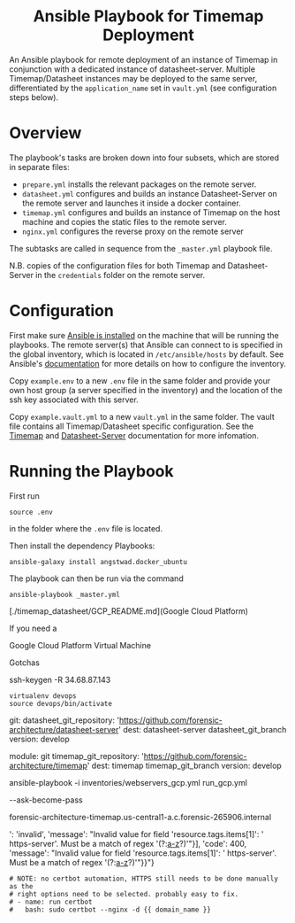 <h1 align="center">
Ansible Playbook for Timemap Deployment
</h1>

An Ansible playbook for remote deployment of an instance of Timemap in conjunction with a dedicated instance of datasheet-server. Multiple Timemap/Datasheet instances may be deployed to the same server, differentiated by the `application_name` set in `vault.yml` (see configuration steps below).

# Overview

The playbook's tasks are broken down into four subsets, which are stored in separate files:

* `prepare.yml` installs the relevant packages on the remote server.
* `datasheet.yml` configures and builds an instance Datasheet-Server on the remote server and launches it inside a docker container.
* `timemap.yml` configures and builds an instance of Timemap on the host machine and copies the static files to the remote server.
* `nginx.yml` configures the reverse proxy on the remote server

The subtasks are called in sequence from the `_master.yml` playbook file.

N.B. copies of the configuration files for both Timemap and Datasheet-Server in the `credentials` folder on the remote server.

# Configuration

First make sure [Ansible is installed](https://docs.ansible.com/ansible/latest/installation_guide/intro_installation.html) on the machine that will be running the playbooks. The remote server(s) that Ansible can connect to is specified in the global inventory, which is located in `/etc/ansible/hosts` by default. See Ansible's [documentation](https://docs.ansible.com/ansible/latest/user_guide/intro_inventory.html) for more details on how to configure the inventory.

Copy `example.env` to a new `.env` file in the same folder and provide your own host group (a server specified in the inventory) and the location of the ssh key associated with this server.

Copy `example.vault.yml` to a new `vault.yml` in the same folder. The vault file contains all Timemap/Datasheet specific configuration. See the [Timemap](https://github.com/forensic-architecture/timemap) and [Datasheet-Server](https://github.com/forensic-architecture/datasheet-server) documentation for more infomation.


# Running the Playbook

First run
```
source .env
```
in the folder where the `.env` file is located.

Then install the dependency Playbooks:

```
ansible-galaxy install angstwad.docker_ubuntu
```

The playbook can then be run via the command

```
ansible-playbook _master.yml

```

[./timemap_datasheet/GCP_README.md](Google Cloud Platform)

If you need a 

Google Cloud Platform Virtual Machine

Gotchas

ssh-keygen -R 34.68.87.143

```
virtualenv devops   
source devops/bin/activate
```

 git:
    datasheet_git_repository: 'https://github.com/forensic-architecture/datasheet-server'
    dest: datasheet-server
    datasheet_git_branch version: develop


module: git
    timemap_git_repository: 'https://github.com/forensic-architecture/timemap'
    dest: timemap
    timemap_git_branch version: develop




ansible-playbook -i inventories/webservers_gcp.yml run_gcp.yml



 --ask-become-pass

forensic-architecture-timemap.us-central1-a.c.forensic-265906.internal

': 'invalid', 'message': \"Invalid value for field 'resource.tags.items[1]': ' https-server'. Must be a match of regex '(?:[a-z](?:[-a-z0-9]{0,61}[a-z0-9])?)'\"}], 'code': 400, 'message': \"Invalid value for field 'resource.tags.items[1]': ' https-server'. Must be a match of regex '(?:[a-z](?:[-a-z0-9]{0,61}[a-z0-9])?)'\"}}"}


    # NOTE: no certbot automation, HTTPS still needs to be done manually as the
    # right options need to be selected. probably easy to fix.
    # - name: run certbot
    #   bash: sudo certbot --nginx -d {{ domain_name }}
